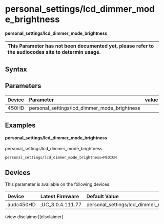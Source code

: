﻿---
description: personal_settings/lcd_dimmer_mode_brightness
search: false
---

# personal_settings/lcd_dimmer_mode_brightness

#### personal_settings/lcd_dimmer_mode_brightness


| This Parameter has not been documented yet, please refer to the audiocodes site to determin usage.  | 
| :--- |

## Syntax

## Parameters
|Device|Parameter|value|Description|
|:---|:---|:---|:---|
| 450HD | personal_settings/lcd_dimmer_mode_brightness |  |  |

## Examples
#### personal_settings/lcd_dimmer_mode_brightness

personal_settings/lcd_dimmer_mode_brightness

```
personal_settings/lcd_dimmer_mode_brightness=MEDIUM
```

## Devices
This parameter is available on the following devices

| Device | Latest Firmware | Default Value |
|:---|:---|:---|
| audc450HD | ;UC_3.0.4.111.77 | personal_settings/lcd_dimmer_mode_brightness=MEDIUM 

(view disclaimer)[disclaimer]
